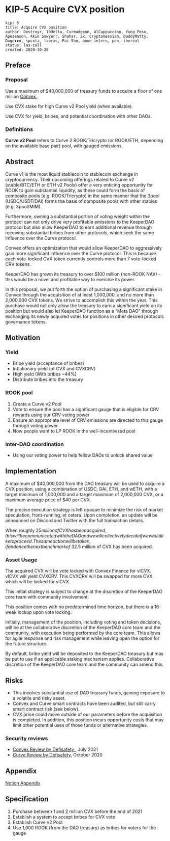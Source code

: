 # KIP-5 Acquire CVX position

```
kip: 5
title: Acquire CVX position
author: Destroyr, 10delta, Curmudgeon, AlCappuccino, Yung Peso, Apeseason, Akin Sawyerr, Shahar, 2x, Cryptomessiah, DaddyMatty, Doge♜♜♜, spcxta, lapras, Pai-Sho, anon intern, pen, thereal
status: las-call
created: 2020-10-28
```

## Preface

### Proposal

Use a maximum of $40,000,000 of treasury funds to acquire a floor of one million [Convex ](https://etherscan.io/token/0x4e3fbd56cd56c3e72c1403e103b45db9da5b9d2b).

Use CVX stake for high Curve v2 Pool yield (when available).

Use CVX for yield, bribes, and potential coordination with other DAOs.

### Definitions

**Curve v2 Pool** refers to Curve 2 ROOK/Tricrypto (or ROOK/ETH, depending on the available base pair) pool, with gauged emissions.

## Abstract

Curve v1 is the most liquid stablecoin to stablecoin exchange in cryptocurrency. Their upcoming offerings related to Curve v2 (stable/BTC/ETH or ETH v2 Pools) offer a very enticing opportunity for ROOK to gain substantial liquidity, as these could form the basis of composite pools (e.g. ROOK/Tricrypto) in the same manner that the 3pool (USDC/USDT/DAI) forms the basis of composite pools with other stables (e.g. 3pool/MIM).

Furthermore, owning a substantial portion of voting weight within the protocol can not only drive very profitable emissions to the KeeperDAO protocol but also allow KeeperDAO to earn additional revenue through receiving substantial bribes from other protocols, which seek the same influence over the Curve protocol.

Convex offers an optimization that would allow KeeperDAO to aggressively gain more significant influence over the Curve protocol. This is because each vote-locked CVX token currently controls more than 7 vote-locked CRV tokens.

KeeperDAO has grown its treasury to over $100 million (non-ROOK NAV) - this would be a novel and profitable way to exercise its power.

In this proposal, we put forth the option of purchasing a significant stake in Convex through the acquisition of at least 1,000,000, and no more than 2,000,000 CVX tokens. We strive to accomplish this within the year. This purchase would not only allow the treasury to earn a significant yield on its position but would also let KeeperDAO function as a “Meta DAO” through exchanging its newly acquired votes for positions in other desired protocols governance tokens.

## Motivation

### Yield

- Bribe yield (acceptance of bribes)
- Inflationary yield (of CVX and CVXCRV)
- High yield (With bribes ~44%)
- Distribute bribes into the treasury

### ROOK pool

1. Create a Curve v2 Pool
2. Vote to ensure the pool has a significant gauge that is eligible for CRV rewards using our CRV voting power
3. Ensure an appropriate level of CRV emissions are directed to this gauge through voting power
4. Now people want to LP ROOK in the well-incentivized pool

### Inter-DAO coordination

- Using our voting power to help fellow DAOs to unlock shared value

## Implementation

A maximum of $40,000,000 from the DAO treasury will be used to acquire a CVX position, using a combination of USDC, DAI, ETH, and wETH, with a target minimum of 1,000,000 and a target maximum of 2,000,000 CVX, or a maximum average price of $40 per CVX.

The precise execution strategy is left opaque to minimize the risk of market speculation, front-running, et cetera. Upon completion, an update will be announced on Discord and Twitter with the full transaction details.

When roughly $25 million of CVX has been acquired, this will be communicated with the DAO and we will collectively decide if we would like to proceed. The same action will be taken, if and once the next benchmark of ~$32.5 million of CVX has been acquired.

### Asset Usage

The acquired CVX will be vote locked with Convex Finance for vlCVX. vlCVX will yield CVXCRV. This CVXCRV will be swapped for more CVX, which will be locked for vlCVX.

This initial strategy is subject to change at the discretion of the KeeperDAO core team with community involvement.

This position comes with no predetermined time horizon, but there is a 16-week lockup upon vote locking.

Initially, management of the position, including voting and token decisions, will be at the collaborative discretion of the KeeperDAO core team and the community, with execution being performed by the core team. This allows for agile response and risk management while leaving open the option for the future structure.

By default, bribe yield will be deposited to the KeeperDAO treasury but may be put to use if an applicable staking mechanism applies. Collaborative discretion of the KeeperDAO core team and the community can amend this.

## Risks

- This involves substantial use of DAO treasury funds, gaining exposure to a volatile and risky asset.
- Convex and Curve smart contracts have been audited, but still carry smart contract risk (see below).
- CVX price could move outside of our parameters before the acquisition is completed. In addition, this position incurs opportunity costs that may limit other potential uses of those funds or alternative strategies.

### Security reviews

- [Convex Review by Defisafety ](https://docs.defisafety.com/finished-reviews/convex-finance-process-quality-review), July 2021
- [Curve Review by Defisafety](https://docs.defisafety.com/v/0.6/finished-reviews/curve-finance-process-quality-audit), October 2020

## Appendix

[Notion Appendix ](https://keeperdao-labs.notion.site/Convex-Acquisition-Appendix-a9b5149cbb3b4cf297d25b0ea5958e2f)

## Specification

1. Purchase between 1 and 2 million CVX before the end of 2021
2. Establish a system to accept bribes for CVX vote
3. Establish Curve v2 Pool
4. Use 1,000 ROOK (from the DAO treasury) as bribes for voters for the gauge
